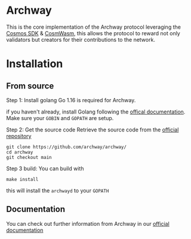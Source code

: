 # Archway
This is the core implementation of the Archway protocol leveraging the [Cosmos SDK](https://cosmos.network) & [CosmWasm](https://cosmwasm.com), this allows the protocol to reward not only validators but creators for their contributions to the network.

# Installation
## From source
Step 1: Install golang
Go 1.16 is required for Archway.

if you haven't already, install Golang following the [offical documentation](https://golang.org/doc/install). Make sure your `GOBIN` and `GOPATH` are setup.

Step 2: Get the source code
Retrieve the source code from the [official repository](https://github.com/archway/archway)

```
git clone https://github.com/archway/archway/
cd archway 
git checkout main
```

Step 3 build:
You can build with

```
make install
```

this will install the `archwayd` to your `GOPATH`

## Documentation
You can check out further information from Archway in our [official documentation](https://docs.archway.io)


